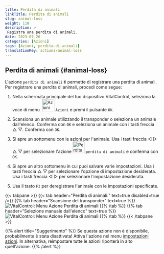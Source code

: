 ```yaml
---
title: Perdita di animali
linkTitle: Perdita di animali
slug: animal-loss
weight: 110
description: >
 Registra una perdita di animali.
date: 2023-07-26
categories: [Azioni]
tags: [Azioni, perdita-di-animali]
translationKey: actions/animal-loss
---
```


## Perdita di animali {#animal-loss}

L'azione `perdita di animali` ti permette di registrare una perdita di animali. Per registrare una perdita di animali, procedi come segue:

1. Nella schermata principale del tuo dispositivo VitalControl, seleziona la voce di menu &nbsp;<img src="/icons/actions.svg" width="40" align="bottom" alt="Azioni" /> `Azioni` e premi il pulsante `OK`.

2. Scansiona un animale utilizzando il transponder o seleziona un animale dall'elenco. Conferma con `OK` e seleziona un animale con i tasti freccia △ ▽. Conferma con `OK`.

3. Si apre un sottomenu con le azioni per l'animale. Usa i tasti freccia ◁ ▷ △ ▽ per selezionare l'azione <img src="/icons/actions/animal-loss.svg" width="38" align="bottom" alt="Perdita di animali" /> `perdita di animali` e conferma con `OK`.

4. Si apre un altro sottomenu in cui puoi salvare varie impostazioni. Usa i tasti freccia △ ▽ per selezionare l'opzione di impostazione desiderata. Usa i tasti freccia ◁ ▷ per selezionare l'impostazione desiderata.

5. Usa il tasto `F3` per deregistrare l'animale con le impostazioni specificate.

{{< tabpane >}}
{{< tab header="Perdita di animali:" text=true disabled=true />}}
{{% tab header="Scansione del transponder" text=true %}}
![VitalControl: Menu Azione Perdita di animali](../images/animalloss-scan.png "Registra una perdita di animali")
{{% /tab %}}
{{% tab header="Selezione manuale dall'elenco" text=true %}}
![VitalControl: Menu Azione Perdita di animali](../images/animalloss.png "Registra una perdita di animali")
{{% /tab %}}
{{< /tabpane >}}

{{% alert title="Suggerimento" %}}
Se questa azione non è disponibile, probabilmente è stata disattivata! Attiva l'azione nel menu [impostazioni azioni](../settings/). In alternativa, reimpostare tutte le azioni riporterà in alto quell'azione.
{{% /alert %}}
